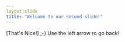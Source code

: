 ```yaml
---
layout:slide
title: "Welcome to our second slide!"
---
```

[That's Nice!] ;-)
Use the left arrow ro go back!
